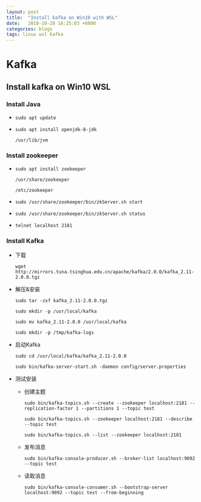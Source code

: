```yaml
---
layout: post
title:  "Install kafka on Win10 with WSL"
date:   2018-10-28 18:25:03 +0800
categories: blogs
tags: linux wsl kafka
---
```



# Kafka

## Install kafka on Win10 WSL

### Install Java

- `sudo apt update`

- `sudo apt install openjdk-8-jdk`

  `/usr/lib/jvm`

### Install zookeeper

- `sudo apt install zookeeper`

  `/usr/share/zookeeper`

  `/etc/zookeeper`

- `sudo /usr/share/zookeeper/bin/zkServer.sh start`

- `sudo /usr/share/zookeeper/bin/zkServer.sh status`

- `telnet localhost 2181`

### Install Kafka

- 下载

  `wget http://mirrors.tuna.tsinghua.edu.cn/apache/kafka/2.0.0/kafka_2.11-2.0.0.tgz`

- 解压&安装

  `sudo tar -zxf kafka_2.11-2.0.0.tgz`

  `sudo mkdir -p /usr/local/kafka`

  `sudo mv kafka_2.11-2.0.0 /usr/local/kafka`

  `sudo mkdir -p /tmp/kafka-logs`

- 启动Kafka

  `sudo cd /usr/local/kafka/kafka_2.11-2.0.0`

  `sudo bin/kafka-server-start.sh -daemon config/server.properties`

- 测试安装

  - 创建主题

    `sudo bin/kafka-topics.sh --create --zookeeper localhost:2181 --replication-factor 1 --partitions 1 --topic test`

    `sudo bin/kafka-topics.sh --zookeeper localhost:2181 --describe --topic test`

    `sudo bin/kafka-topics.sh --list --zookeeper localhost:2181`

  - 发布消息

    `sudo bin/kafka-console-producer.sh --broker-list localhost:9092 --topic test`

  - 读取消息

    `sudo bin/kafka-console-consumer.sh --bootstrap-server localhost:9092 --topic test --from-beginning`